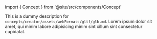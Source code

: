 import { Concept } from '@site/src/components/Concept'

<Concept
  title    = "assets/webFormats/gltf/glb"
  kind     = "Advanced"
  category = "Creator"
  block    = {true}>
This is a dummy description for `concepts/creator/assets/webFormats/gltf/glb.md`.
Lorem ipsum dolor sit amet, qui minim labore adipisicing minim sint cillum sint consectetur cupidatat.
</Concept>

